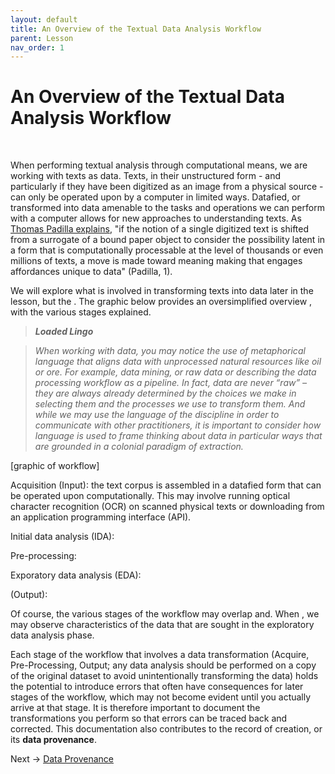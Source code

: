 ```yaml
---
layout: default
title: An Overview of the Textual Data Analysis Workflow
parent: Lesson
nav_order: 1
---
```


# An Overview of the Textual Data Analysis Workflow
<br />

When performing textual analysis through computational means, we are working with texts as data. Texts, in their unstructured form - and particularly if they have been digitized as an image from a physical source - can only be operated upon by a computer in limited ways. Datafied, or transformed into data amenable to the tasks and operations we can perform with a computer allows for new approaches to understanding texts. As [Thomas Padilla explains](https://labs.loc.gov/static/labs/work/reports/tpadilla_OnaCollectionsasDataImperative_final.pdf), "if the notion of a single digitized text is shifted from a surrogate of a bound paper object to consider the possibility latent in a form that is computationally processable at the level of thousands or even  millions of texts, a move is made toward meaning making that engages affordances unique to data" (Padilla, 1). 

We will explore what is involved in transforming texts into data later in the lesson, but the  . The graphic below provides an oversimplified overview , with the various stages explained.

> ***Loaded Lingo***

> *When working with data, you may notice the use of metaphorical language that aligns data with unprocessed natural resources like oil or ore. For example, data mining, or raw data or describing the data processing workflow as a pipeline. 
> In fact, data are never “raw” – they are always already determined by the choices we make in selecting them and the processes we use to transform them. And while we may use the language of the discipline in order to communicate with other practitioners, it is important to consider how language is used to frame thinking about data in particular ways that are grounded in a colonial paradigm of extraction.*

\[graphic of workflow]

Acquisition (Input): the text corpus is assembled in a datafied form that can be operated upon computationally. This may involve running optical character recognition (OCR) on scanned physical texts or downloading from an application programming interface (API).

Initial data analysis (IDA): 

Pre-processing:

Exporatory data analysis (EDA):

(Output): 

Of course, the various stages of the workflow may overlap and. When , we may observe characteristics of the data that are sought in the exploratory data analysis phase.

Each stage of the workflow that involves a data transformation (Acquire, Pre-Processing, Output; any data analysis should be performed on a copy of the original dataset to avoid unintentionally transforming the data) holds the potential to introduce errors that often have consequences for later stages of the workflow, which may not become evident until you actually arrive at that stage. It is therefore important to document the transformations you perform so that errors can be traced back and corrected. This documentation also contributes to the record of  creation, or its **data provenance**.


Next -> [Data Provenance](provenance.html)
